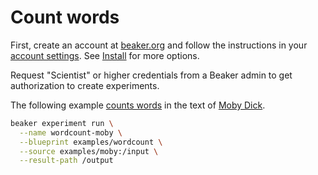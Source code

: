 # Count words 

First, create an account at [beaker.org](https://beaker.org) and follow the instructions in your [account settings](https://beaker.org/user). See [Install](../start/install.md) for more options.
   
Request "Scientist" or higher credentials from a Beaker admin to get authorization to create experiments.

The following example [counts words](https://beaker.org/bp/bp_qbjvcda1sed7) in the text of [Moby Dick](https://beaker.org/ds/ds_1hz9k6sgxi0a).

```bash
beaker experiment run \
  --name wordcount-moby \
  --blueprint examples/wordcount \
  --source examples/moby:/input \
  --result-path /output
```
